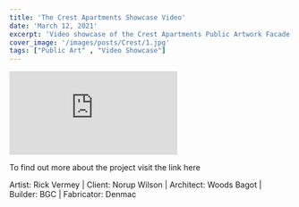 ```yaml
---
title: 'The Crest Apartments Showcase Video'
date: 'March 12, 2021'
excerpt: 'Video showcase of the Crest Apartments Public Artwork Facade.'
cover_image: '/images/posts/Crest/1.jpg'
tags: ["Public Art" , "Video Showcase"]
---
```


<div >
<iframe class="VideoMD"  src="https://www.youtube.com/embed/lJ_CpyqE6Dk" title="YouTube video player" frameborder="0" allow="accelerometer; autoplay; clipboard-write; encrypted-media; gyroscope; picture-in-picture" allowfullscreen></iframe>
</div>

To find out more about the project visit the link here

Artist: Rick Vermey | Client: Norup Wilson | Architect: Woods Bagot  | Builder: BGC  | Fabricator: Denmac